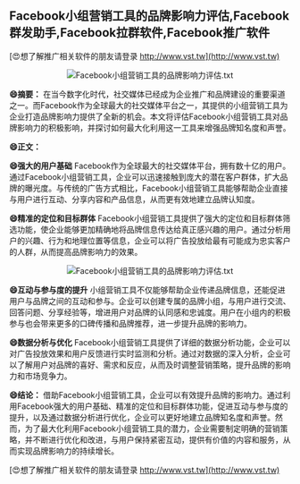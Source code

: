 ## **Facebook小组营销工具的品牌影响力评估,Facebook群发助手,Facebook拉群软件,Facebook推广软件**

[😍想了解推广相关软件的朋友请登录 http://www.vst.tw](http://www.vst.tw)

 <center><img src="https://vst.tw/MP4/tuiguang/png/2.png" alt="Facebook小组营销工具的品牌影响力评估.txt"></center>

**😄摘要：**
在当今数字化时代，社交媒体已经成为企业推广和品牌建设的重要渠道之一。而Facebook作为全球最大的社交媒体平台之一，其提供的小组营销工具为企业打造品牌影响力提供了全新的机会。本文将评估Facebook小组营销工具对品牌影响力的积极影响，并探讨如何最大化利用这一工具来增强品牌知名度和声誉。

**😄正文：**

**😄强大的用户基础**
Facebook作为全球最大的社交媒体平台，拥有数十亿的用户。通过Facebook小组营销工具，企业可以迅速接触到庞大的潜在客户群体，扩大品牌的曝光度。与传统的广告方式相比，Facebook小组营销工具能够帮助企业直接与用户进行互动、分享内容和产品信息，从而更有效地建立品牌认知度。

**😄精准的定位和目标群体**
Facebook小组营销工具提供了强大的定位和目标群体筛选功能，使企业能够更加精确地将品牌信息传达给真正感兴趣的用户。通过分析用户的兴趣、行为和地理位置等信息，企业可以将广告投放给最有可能成为忠实客户的人群，从而提高品牌影响力的效果。

 <center><img src="https://vst.tw/MP4/tuiguang/png/3.png" alt="Facebook小组营销工具的品牌影响力评估.txt"></center>

**😄互动与参与度的提升**
小组营销工具不仅能够帮助企业传递品牌信息，还能促进用户与品牌之间的互动和参与。企业可以创建专属的品牌小组，与用户进行交流、回答问题、分享经验等，增进用户对品牌的认同感和忠诚度。用户在小组内的积极参与也会带来更多的口碑传播和品牌推荐，进一步提升品牌的影响力。

**😄数据分析与优化**
Facebook小组营销工具提供了详细的数据分析功能，企业可以对广告投放效果和用户反馈进行实时监测和分析。通过对数据的深入分析，企业可以了解用户对品牌的喜好、需求和反应，从而及时调整营销策略，提升品牌的影响力和市场竞争力。

**😄结论：**
借助Facebook小组营销工具，企业可以有效提升品牌的影响力。通过利用Facebook强大的用户基础、精准的定位和目标群体功能，促进互动与参与度的提升，以及通过数据分析进行优化，企业可以更好地建立品牌知名度和声誉。然而，为了最大化利用Facebook小组营销工具的潜力，企业需要制定明确的营销策略，并不断进行优化和改进，与用户保持紧密互动，提供有价值的内容和服务，从而实现品牌影响力的持续增长。

[😍想了解推广相关软件的朋友请登录 http://www.vst.tw](http://www.vst.tw)



